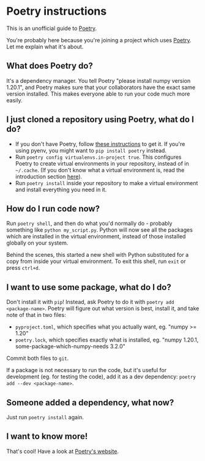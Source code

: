 # Poetry instructions

This is an unofficial guide to [Poetry](https://python-poetry.org/).

You're probably here because you're joining a project which uses [Poetry](https://python-poetry.org/). Let me explain what it's about.

## What does Poetry do?

It's a dependency manager. You tell Poetry "please install numpy version 1.20.1", and Poetry makes sure that your collaborators have the exact same version installed. This makes everyone able to run your code much more easily.

## I just cloned a repository using Poetry, what do I do?

- If you don't have Poetry, follow [these instructions](https://python-poetry.org/docs/#installation) to get it. If you're using pyenv, you might want to `pip install poetry` instead.
- Run `poetry config virtualenvs.in-project true`. This configures Poetry to create virtual environments in your repository, instead of in `~/.cache`. (If you don't know what a virtual environment is, read the introduction section [here](https://docs.python.org/3/tutorial/venv.html)).
- Run `poetry install` inside your repository to make a virtual environment and install everything you need in it.

## How do I run code now?

Run `poetry shell`, and then do what you'd normally do - probably something like `python my_script.py`. Python will now see all the packages which are installed in the virtual environment, instead of those installed globally on your system.

Behind the scenes, this started a new shell with Python substituted for a copy from inside your virtual environment. To exit this shell, run `exit` or press `ctrl+d`.

## I want to use some package, what do I do?

Don't install it with `pip`! Instead, ask Poetry to do it with `poetry add <package-name>`. Poetry will figure out what version is best, install it, and take note of that in two files:

- `pyproject.toml`, which specifies what you actually want, eg. "numpy >= 1.20"
- `poetry.lock`, which specifies exactly what is installed, eg. "numpy 1.20.1, some-package-which-numpy-needs 3.2.0"

Commit both files to `git`.

If a package is not necessary to run the code, but it's useful for development (eg. for testing the code), add it as a dev dependency: `poetry add --dev <package-name>`.

## Someone added a dependency, what now?

Just run `poetry install` again.

## I want to know more!

That's cool! Have a look at [Poetry's website](https://python-poetry.org/).
